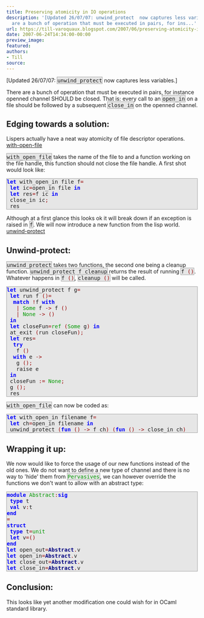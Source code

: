 ```yaml
---
title: Preserving atomicity in IO operations
description: '[Updated 26/07/07: unwind_protect  now captures less variables.]      There
  are a bunch of operation that must be executed in pairs, for ins...'
url: https://till-varoquaux.blogspot.com/2007/06/preserving-atomicity-in-io-operations.html
date: 2007-06-24T14:34:00-00:00
preview_image:
featured:
authors:
- Till
source:
---
```


<p>[Updated 26/07/07: <span style="background:#e6e6e6;border:1px solid #a0a0a0;"><tt>unwind_protect</tt></span> now captures less variables.]</p>
    <p>There are a bunch of operation that must be executed in pairs, for instance openned channel SHOULD be closed. That is: every call to an <span style="background:#e6e6e6;border:1px solid #a0a0a0;"><tt>open_in</tt></span> on a file should be followed by a subsequent <span style="background:#e6e6e6;border:1px solid #a0a0a0;"><tt>close_in</tt></span> on the openned channel.</p>
    <h2>Edging towards a solution:</h2>
    <p>Lispers actually have a neat way atomicity of file descriptor operations. <a href="http://www.cs.queensu.ca/software_docs/gnudev/gcl-ansi/gcl_1192.html" class="externalLink">with-open-file</a></p>
    <p><span style="background:#e6e6e6;border:1px solid #a0a0a0;"><tt>with_open_file</tt></span> takes the name of the file to and a function working on the file handle, this function should not close the file handle. A first shot would look like:</p>
    <div style="background:#e6e6e6;border:1px solid #a0a0a0;">
      <tt><span style="font-weight: bold"><span style="color: #0000FF">let</span></span>&nbsp;with_open_in&nbsp;file&nbsp;f<span style="color: #990000">=</span><br/>&nbsp;<span style="font-weight: bold"><span style="color: #0000FF">let</span></span>&nbsp;ic<span style="color: #990000">=</span>open_in&nbsp;file&nbsp;<span style="font-weight: bold"><span style="color: #0000FF">in</span></span><br/>&nbsp;<span style="font-weight: bold"><span style="color: #0000FF">let</span></span>&nbsp;res<span style="color: #990000">=</span>f&nbsp;ic&nbsp;<span style="font-weight: bold"><span style="color: #0000FF">in</span></span><br/>&nbsp;close_in&nbsp;ic<span style="color: #990000">;</span><br/>&nbsp;res</tt>
    </div>
    <p>Although at a first glance this looks ok it will break down if an exception is raised in <span style="background:#e6e6e6;border:1px solid #a0a0a0;"><tt>f</tt></span>. We will now introduce a new function from the lisp world. <a href="http://www.cs.queensu.ca/software_docs/gnudev/gcl-ansi/gcl_385.html" class="externalLink">unwind-protect</a></p>
    <h2>Unwind-protect:</h2>
    <p><span style="background:#e6e6e6;border:1px solid #a0a0a0;"><tt>unwind_protect</tt></span> takes two functions, the second one being a cleanup function. <span style="background:#e6e6e6;border:1px solid #a0a0a0;"><tt>unwind_protect&nbsp;f&nbsp;cleanup</tt></span> returns the result of running <span style="background:#e6e6e6;border:1px solid #a0a0a0;"><tt>f&nbsp;<span style="color: #990000">()</span></tt></span>. Whatever happens in <span style="background:#e6e6e6;border:1px solid #a0a0a0;"><tt>f&nbsp;<span style="color: #990000">()</span></tt></span>, <span style="background:#e6e6e6;border:1px solid #a0a0a0;"><tt>cleanup&nbsp;<span style="color: #990000">()</span></tt></span> will be called.</p>
    <div style="background:#e6e6e6;border:1px solid #a0a0a0;">
      <tt><span style="font-weight: bold"><span style="color: #0000FF">let</span></span>&nbsp;unwind_protect&nbsp;f&nbsp;g<span style="color: #990000">=</span><br/>&nbsp;<span style="font-weight: bold"><span style="color: #0000FF">let</span></span>&nbsp;run&nbsp;f&nbsp;<span style="color: #990000">()=</span><br/>&nbsp;&nbsp;<span style="font-weight: bold"><span style="color: #0000FF">match</span></span>&nbsp;<span style="color: #990000">!</span>f&nbsp;<span style="font-weight: bold"><span style="color: #0000FF">with</span></span><br/>&nbsp;&nbsp;&nbsp;<span style="color: #990000">|</span>&nbsp;<span style="color: #009900">Some</span>&nbsp;f&nbsp;<span style="color: #990000">-&gt;</span>&nbsp;f&nbsp;<span style="color: #990000">()</span><br/>&nbsp;&nbsp;&nbsp;<span style="color: #990000">|</span>&nbsp;<span style="color: #009900">None</span>&nbsp;<span style="color: #990000">-&gt;</span>&nbsp;<span style="color: #990000">()</span><br/>&nbsp;<span style="font-weight: bold"><span style="color: #0000FF">in</span></span><br/>&nbsp;<span style="font-weight: bold"><span style="color: #0000FF">let</span></span>&nbsp;closeFun<span style="color: #990000">=</span><span style="color: #009900">ref</span>&nbsp;<span style="color: #990000">(</span><span style="color: #009900">Some</span>&nbsp;g<span style="color: #990000">)</span>&nbsp;<span style="font-weight: bold"><span style="color: #0000FF">in</span></span><br/>&nbsp;at_exit&nbsp;<span style="color: #990000">(</span>run&nbsp;closeFun<span style="color: #990000">);</span><br/>&nbsp;<span style="font-weight: bold"><span style="color: #0000FF">let</span></span>&nbsp;res<span style="color: #990000">=</span><br/>&nbsp;&nbsp;<span style="font-weight: bold"><span style="color: #0000FF">try</span></span><br/>&nbsp;&nbsp;&nbsp;f&nbsp;<span style="color: #990000">()</span><br/>&nbsp;&nbsp;<span style="font-weight: bold"><span style="color: #0000FF">with</span></span>&nbsp;e&nbsp;<span style="color: #990000">-&gt;</span><br/>&nbsp;&nbsp;&nbsp;g&nbsp;<span style="color: #990000">();</span><br/>&nbsp;&nbsp;&nbsp;raise&nbsp;e<br/>&nbsp;<span style="font-weight: bold"><span style="color: #0000FF">in</span></span><br/>&nbsp;closeFun&nbsp;<span style="color: #990000">:=</span>&nbsp;<span style="color: #009900">None</span><span style="color: #990000">;</span><br/>&nbsp;g&nbsp;<span style="color: #990000">();</span><br/>&nbsp;res</tt>
    </div>
    <p><span style="background:#e6e6e6;border:1px solid #a0a0a0;"><tt>with_open_file</tt></span> can now be coded as:</p>
    <div style="background:#e6e6e6;border:1px solid #a0a0a0;">
      <tt><span style="font-weight: bold"><span style="color: #0000FF">let</span></span>&nbsp;with_open_in&nbsp;filename&nbsp;f<span style="color: #990000">=</span><br/>&nbsp;<span style="font-weight: bold"><span style="color: #0000FF">let</span></span>&nbsp;ch<span style="color: #990000">=</span>open_in&nbsp;filename&nbsp;<span style="font-weight: bold"><span style="color: #0000FF">in</span></span><br/>&nbsp;unwind_protect&nbsp;<span style="color: #990000">(</span><span style="font-weight: bold"><span style="color: #0000FF">fun</span></span>&nbsp;<span style="color: #990000">()</span>&nbsp;<span style="color: #990000">-&gt;</span>&nbsp;f&nbsp;ch<span style="color: #990000">)</span>&nbsp;<span style="color: #990000">(</span><span style="font-weight: bold"><span style="color: #0000FF">fun</span></span>&nbsp;<span style="color: #990000">()</span>&nbsp;<span style="color: #990000">-&gt;</span>&nbsp;close_in&nbsp;ch<span style="color: #990000">)</span></tt>
    </div>
    <h2>Wrapping it up:</h2>
    <p>We now would like to force the usage of our new functions instead of the old ones. We do not want to define a new type of channel and there is no way to 'hide' them from <span style="background:#e6e6e6;border:1px solid #a0a0a0;"><tt><span style="color: #009900">Pervasives</span></tt></span>, we can however override the functions we don't want to allow with an abstract type:</p>
    <div style="background:#e6e6e6;border:1px solid #a0a0a0;">
      <tt><span style="font-weight: bold"><span style="color: #0000FF">module</span></span>&nbsp;<span style="color: #009900">Abstract</span><span style="color: #990000">:</span><span style="font-weight: bold"><span style="color: #0000FF">sig</span></span><br/>&nbsp;<span style="font-weight: bold"><span style="color: #0000FF">type</span></span>&nbsp;t<br/>&nbsp;<span style="font-weight: bold"><span style="color: #0000FF">val</span></span>&nbsp;v<span style="color: #990000">:</span>t<br/><span style="font-weight: bold"><span style="color: #0000FF">end</span></span><br/><span style="color: #990000">=</span><br/><span style="font-weight: bold"><span style="color: #0000FF">struct</span></span><br/>&nbsp;<span style="font-weight: bold"><span style="color: #0000FF">type</span></span>&nbsp;t<span style="color: #990000">=</span><span style="color: #009900">unit</span><br/>&nbsp;<span style="font-weight: bold"><span style="color: #0000FF">let</span></span>&nbsp;v<span style="color: #990000">=()</span><br/><span style="font-weight: bold"><span style="color: #0000FF">end</span></span><br/><span style="font-weight: bold"><span style="color: #0000FF">let</span></span>&nbsp;open_out<span style="color: #990000">=</span><span style="font-weight: bold"><span style="color: #000080">Abstract</span></span><span style="color: #990000">.</span>v<br/><span style="font-weight: bold"><span style="color: #0000FF">let</span></span>&nbsp;open_in<span style="color: #990000">=</span><span style="font-weight: bold"><span style="color: #000080">Abstract</span></span><span style="color: #990000">.</span>v<br/><span style="font-weight: bold"><span style="color: #0000FF">let</span></span>&nbsp;close_out<span style="color: #990000">=</span><span style="font-weight: bold"><span style="color: #000080">Abstract</span></span><span style="color: #990000">.</span>v<br/><span style="font-weight: bold"><span style="color: #0000FF">let</span></span>&nbsp;close_in<span style="color: #990000">=</span><span style="font-weight: bold"><span style="color: #000080">Abstract</span></span><span style="color: #990000">.</span>v</tt>
    </div>
    <h2>Conclusion:</h2>
    <p>This looks like yet another modification one could wish for in OCaml standard library. </p>
